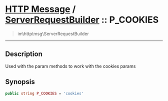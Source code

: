 # [HTTP Message](http.md) / [ServerRequestBuilder](http-ServerRequestBuilder.md) :: P_COOKIES
 > im\http\msg\ServerRequestBuilder
____

## Description
Used with the param methods to work with the cookies params

## Synopsis
```php
public string P_COOKIES = 'cookies'
```
